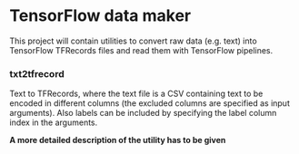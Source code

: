 # TensorFlow data maker

This project will contain utilities to convert raw data (e.g. text) into
TensorFlow TFRecords files and read them with TensorFlow pipelines.

### txt2tfrecord

Text to TFRecords, where the text file is a CSV containing text to be encoded in different columns (the excluded columns are specified as input arguments). Also labels can be included by specifying the label column index in the arguments.

**A more detailed description of the utility has to be given**

